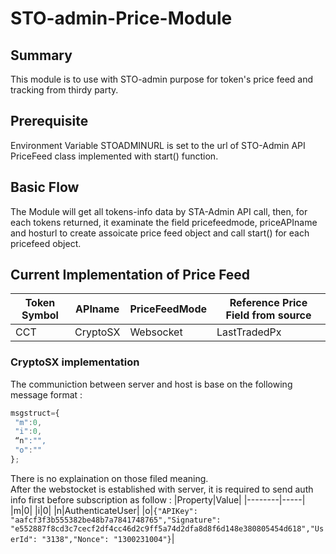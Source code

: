 # STO-admin-Price-Module
## Summary
This module is to use with STO-admin purpose for token's price feed and tracking from thirdy party.

## Prerequisite
Environment Variable STOADMINURL is set to the url of STO-Admin API </br>
PriceFeed class implemented with start() function.

## Basic Flow 
The Module will get all tokens-info data by STA-Admin API call, then, for each tokens returned, it examinate the field
pricefeedmode, priceAPIname and hosturl to create assoicate price feed object and call start() for each pricefeed object.

## Current Implementation of Price Feed 

|Token Symbol|APIname|PriceFeedMode|Reference Price Field from source|
|------------|-------|-------------|---------------------------------|
|CCT|CryptoSX|Websocket|LastTradedPx|

### CryptoSX implementation
The communiction between server and host is base on the following message format :
```javascript
msgstruct={
 "m":0,
 "i":0,
 “n":"",
 "o":""
};
```
There is no explaination on those filed meaning.</br>
After the webstocket is established with server, it is required to send auth info first before subscription as follow : 
|Property|Value|
|--------|-----|
|m|0|
|i|0|
|n|AuthenticateUser|
|o|```{"APIKey": "aafcf3f3b555382be48b7a7841748765","Signature": "e552887f8cd3c7cecf2df4cc46d2c9ff5a74d2dfa8d8f6d148e380805454d618","UserId": "3138","Nonce": "1300231004"}```|

